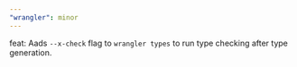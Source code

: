 ```yaml
---
"wrangler": minor
---
```


feat: Aads `--x-check` flag to `wrangler types` to run type checking after type generation.
